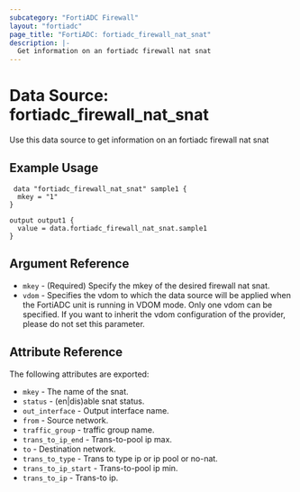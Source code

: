 ```yaml
---
subcategory: "FortiADC Firewall"
layout: "fortiadc"
page_title: "FortiADC: fortiadc_firewall_nat_snat"
description: |-
  Get information on an fortiadc firewall nat snat
---
```


# Data Source: fortiadc_firewall_nat_snat
Use this data source to get information on an fortiadc firewall nat snat

## Example Usage

```hcl
 data "fortiadc_firewall_nat_snat" sample1 {
  mkey = "1"
}

output output1 {
  value = data.fortiadc_firewall_nat_snat.sample1
}
```

## Argument Reference
* `mkey` - (Required) Specify the mkey of the desired  firewall nat snat.
* `vdom` - Specifies the vdom to which the data source will be applied when the FortiADC unit is running in VDOM mode. Only one vdom can be specified. If you want to inherit the vdom configuration of the provider, please do not set this parameter.


## Attribute Reference

The following attributes are exported:

* `mkey` - The name of the snat.
* `status` - (en|dis)able snat status. 
* `out_interface` - Output interface name. 
* `from` - Source network. 
* `traffic_group` - traffic group name. 
* `trans_to_ip_end` - Trans-to-pool ip max. 
* `to` - Destination network. 
* `trans_to_type` - Trans to type ip or ip pool or no-nat. 
* `trans_to_ip_start` - Trans-to-pool ip min. 
* `trans_to_ip` - Trans-to ip. 

